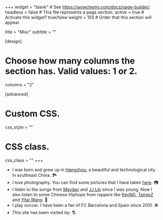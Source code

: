 +++
widget = "blank"  # See https://wowchemy.com/docs/page-builder/
headless = false  # This file represents a page section.
active = true  # Activate this widget? true/false
weight = 150  # Order that this section will appear.

title = "Misc"
subtitle = ""

[design]
  # Choose how many columns the section has. Valid values: 1 or 2.
  columns = "2"

[advanced]
 # Custom CSS. 
 css_style = ""
 
 # CSS class.
 css_class = ""
+++

- I was born and grew up in [Hangzhou](https://en.wikipedia.org/wiki/Hangzhou), a beautiful and technological city in southeast China. 🏞
- I love photography. You can find some pictures that I have taken [here](https://www.instagram.com/pitc.vic/). 📷
- I listen to the songs from [Mayday](https://music.apple.com/us/artist/mayday/369211611) and [JJ Lin](https://music.apple.com/us/artist/jj-lin/216635866) since I was young. Now I also listen to some Chinese Hiphops from rappers like [KeyNG](https://music.apple.com/us/artist/keyng/1440715265), [TangoZ](https://music.apple.com/us/artist/tangoz%E9%92%9F%E7%A5%BA/1550895240) and [Yitai Wang](https://music.apple.com/us/artist/yitai-wang/1436812638). 🎵
- I play soccer. I have been a fan of FC Barcelona and Spain since 2010. ⚽️
- This site has been visited by: 🌎
<div>
   <div style="max-width: 200px; margin: 0px auto">
		<script type="text/javascript" id="clstr_globe" src="//clustrmaps.com/globe.js?d=MoPcKIFWp3CX0SrJ4DH7Wb-F-lGLP9H9cEvRQXb7WDI"></script>
	</div>
</div>

